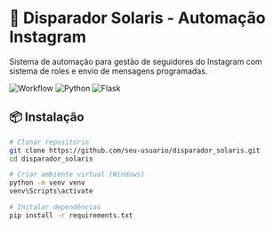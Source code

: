 # 🤖 Disparador Solaris - Automação Instagram

Sistema de automação para gestão de seguidores do Instagram com sistema de roles e envio de mensagens programadas.

![Workflow](https://img.shields.io/badge/status-production-green) 
![Python](https://img.shields.io/badge/python-3.12-blue)
![Flask](https://img.shields.io/badge/flask-2.3.2-green)

## 📦 Instalação

```bash
# Clonar repositório
git clone https://github.com/seu-usuario/disparador_solaris.git
cd disparador_solaris

# Criar ambiente virtual (Windows)
python -m venv venv
venv\Scripts\activate

# Instalar dependências
pip install -r requirements.txt
